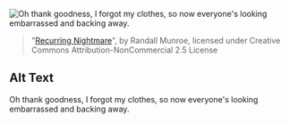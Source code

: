 ![Oh thank goodness, I forgot my clothes, so now everyone's looking embarrassed and backing away.](https://imgs.xkcd.com/comics/recurring_nightmare.png)
> "[Recurring Nightmare](https://xkcd.com/2285/)", by Randall Munroe, licensed under Creative Commons Attribution-NonCommercial 2.5 License

## Alt Text
Oh thank goodness, I forgot my clothes, so now everyone's looking embarrassed and backing away.
